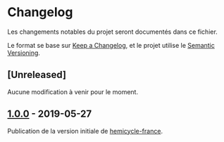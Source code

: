 # Changelog
Les changements notables du projet seront documentés dans ce fichier.

Le format se base sur [Keep a Changelog](https://keepachangelog.com/fr/1.0.0/),
et le projet utilise le [Semantic Versioning](https://semver.org/spec/v2.0.0.html).

## [Unreleased]
Aucune modification à venir pour le moment.

## [1.0.0] - 2019-05-27
Publication de la version initiale de [hemicycle-france].

[1.0.0]: https://github.com/Serrulien/hemicycle-france/releases/tag/v1.0.0
[hemicycle-france]: https://serrulien.github.io/hemicycle-france/principale.html